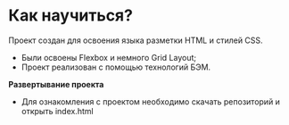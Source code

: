 # Как научиться?
Проект создан для освоения языка разметки HTML и стилей CSS. 

* Были освоены Flexbox и немного Grid Layout;
* Проект реализован с помощью технологий БЭМ.

**Развертывание проекта**

* Для ознакомления с проектом необходимо скачать репозиторий и открыть index.html
